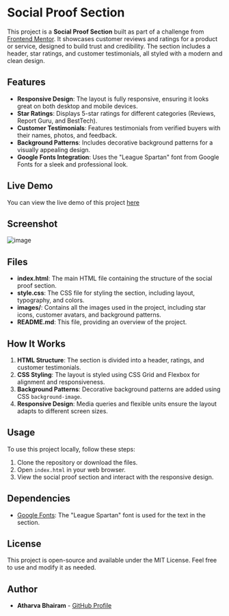# Social Proof Section

This project is a **Social Proof Section** built as part of a challenge from [Frontend Mentor](https://www.frontendmentor.io). It showcases customer reviews and ratings for a product or service, designed to build trust and credibility. The section includes a header, star ratings, and customer testimonials, all styled with a modern and clean design.

## Features

- **Responsive Design**: The layout is fully responsive, ensuring it looks great on both desktop and mobile devices.
- **Star Ratings**: Displays 5-star ratings for different categories (Reviews, Report Guru, and BestTech).
- **Customer Testimonials**: Features testimonials from verified buyers with their names, photos, and feedback.
- **Background Patterns**: Includes decorative background patterns for a visually appealing design.
- **Google Fonts Integration**: Uses the "League Spartan" font from Google Fonts for a sleek and professional look.

## Live Demo

You can view the live demo of this project [here](https://kaleidoscopic-gnome-847d16.netlify.app/)

## Screenshot

![image](https://github.com/user-attachments/assets/7ba3c2ab-ffb1-4b44-bca0-e00b57388daf)


## Files

- **index.html**: The main HTML file containing the structure of the social proof section.
- **style.css**: The CSS file for styling the section, including layout, typography, and colors.
- **images/**: Contains all the images used in the project, including star icons, customer avatars, and background patterns.
- **README.md**: This file, providing an overview of the project.

## How It Works

1. **HTML Structure**: The section is divided into a header, ratings, and customer testimonials.
2. **CSS Styling**: The layout is styled using CSS Grid and Flexbox for alignment and responsiveness.
3. **Background Patterns**: Decorative background patterns are added using CSS `background-image`.
4. **Responsive Design**: Media queries and flexible units ensure the layout adapts to different screen sizes.

## Usage

To use this project locally, follow these steps:

1. Clone the repository or download the files.
2. Open `index.html` in your web browser.
3. View the social proof section and interact with the responsive design.

## Dependencies

- [Google Fonts](https://fonts.google.com/): The "League Spartan" font is used for the text in the section.

## License

This project is open-source and available under the MIT License. Feel free to use and modify it as needed.

## Author

- **Atharva Bhairam** - [GitHub Profile](https://github.com/atharvabhairam)

